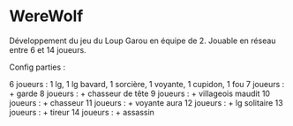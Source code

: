 # WereWolf

Développement du jeu du Loup Garou en équipe de 2. Jouable en réseau entre 6 et 14 joueurs.

Config parties :

6 joueurs : 1 lg, 1 lg bavard, 1 sorcière, 1 voyante, 1 cupidon, 1 fou
7 joueurs : + garde
8 joueurs : + chasseur de tête
9 joueurs : + villageois maudit
10 joueurs : + chasseur
11 joueurs : + voyante aura
12 joueurs : + lg solitaire
13 joueurs : + tireur
14 joueurs : + assassin